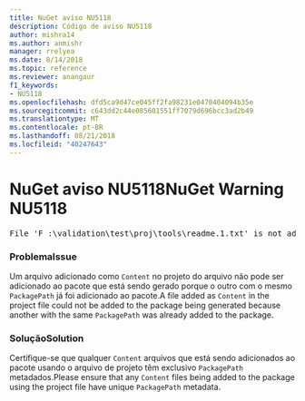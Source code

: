 ```yaml
---
title: NuGet aviso NU5118
description: Código de aviso NU5118
author: mishra14
ms.author: anmishr
manager: rrelyea
ms.date: 8/14/2018
ms.topic: reference
ms.reviewer: anangaur
f1_keywords:
- NU5118
ms.openlocfilehash: dfd5ca9d47ce045ff2fa98231e0470404094b35e
ms.sourcegitcommit: c643dd2c44e085601551ff7079d696bcc3ad2b49
ms.translationtype: MT
ms.contentlocale: pt-BR
ms.lasthandoff: 08/21/2018
ms.locfileid: "40247643"
---
```

# <a name="nuget-warning-nu5118"></a><span data-ttu-id="80a62-103">NuGet aviso NU5118</span><span class="sxs-lookup"><span data-stu-id="80a62-103">NuGet Warning NU5118</span></span>
<pre>File 'F :\validation\test\proj\tools\readme.1.txt' is not added because the package already contains file 'tools\readme.txt'</pre>

### <a name="issue"></a><span data-ttu-id="80a62-104">Problema</span><span class="sxs-lookup"><span data-stu-id="80a62-104">Issue</span></span>

<span data-ttu-id="80a62-105">Um arquivo adicionado como `Content` no projeto do arquivo não pode ser adicionado ao pacote que está sendo gerado porque o outro com o mesmo `PackagePath` já foi adicionado ao pacote.</span><span class="sxs-lookup"><span data-stu-id="80a62-105">A file added as `Content` in the project file could not be added to the package being generated because another with the same `PackagePath` was already added to the package.</span></span>


### <a name="solution"></a><span data-ttu-id="80a62-106">Solução</span><span class="sxs-lookup"><span data-stu-id="80a62-106">Solution</span></span>

<span data-ttu-id="80a62-107">Certifique-se que qualquer `Content` arquivos que está sendo adicionados ao pacote usando o arquivo de projeto têm exclusivo `PackagePath` metadados.</span><span class="sxs-lookup"><span data-stu-id="80a62-107">Please ensure that any `Content` files being added to the package using the project file have unique `PackagePath` metadata.</span></span>

